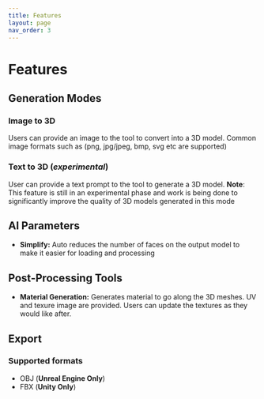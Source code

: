 ```yaml
---
title: Features
layout: page
nav_order: 3
---
```


# Features

## Generation Modes

### Image to 3D

Users can provide an image to the tool to convert into a 3D model. Common image formats such as (png, jpg/jpeg, bmp, svg etc are supported)

### Text to 3D (_experimental_)

User can provide a text prompt to the tool to generate a 3D model.
**Note**: This feature is still in an experimental phase and work is being done to significantly improve the quality of 3D models generated in this mode

## AI Parameters

- **Simplify:** Auto reduces the number of faces on the output model to make it easier for loading and processing

## Post-Processing Tools

- **Material Generation:** Generates material to go along the 3D meshes. UV and texure image are provided. Users can update the textures as they would like after.

## Export

### Supported formats

- OBJ (**Unreal Engine Only**)
- FBX (**Unity Only**)
